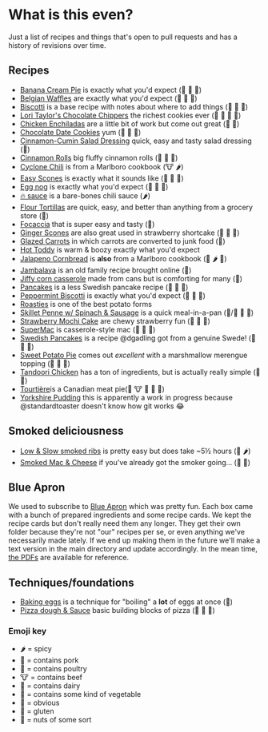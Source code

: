 # What is this even?
Just a list of recipes and things that's open to pull requests and has a history of revisions over time.

## Recipes
- [Banana Cream Pie](recipes/banana-cream-pie.md) is exactly what you'd expect (:milk_glass: :egg: :bread:)
- [Belgian Waffles](recipes/belgian-waffles.md) are exactly what you'd expect (:milk_glass: :egg: :bread:)
- [Biscotti](recipes/biscotti.md) is a base recipe with notes about where to add things (:milk_glass: :egg: :bread:)
- [Lori Taylor's Chocolate Chippers](recipes/chippers.md) the richest cookies ever (:milk_glass: :egg: :bread: :peanuts:)
- [Chicken Enchiladas](recipes/chicken-enchiladas.md) are a little bit of work but come out great (:chicken: :bread:)
- [Chocolate Date Cookies](recipes/chocodate.md) yum (:milk_glass: :egg: :bread:)
- [Cinnamon-Cumin Salad Dressing](recipes/cinnamon-cumin-salad-dressing.md) quick, easy and tasty salad dressing (:green_salad:)
- [Cinnamon Rolls](recipes/cinnamon-rolls.md) big fluffy cinnamon rolls (:milk_glass: :egg: :bread:)
- [Cyclone Chili](recipes/cyclone-chili.md) is from a Marlboro cookbook (:cow: :hot_pepper:)
- [Easy Scones](recipes/easy-scones.md) is exactly what it sounds like (:egg: :milk_glass: :bread:)
- [Egg nog](recipes/egg-nog.md) is exactly what you'd expect (:egg: :milk_glass: :santa:)
- [:fire: sauce](recipes/firesauce.md) is a bare-bones chili sauce (:hot_pepper:)
- [Flour Tortillas](recipes/flour-tortillas.md) are quick, easy, and better than anything from a grocery store (:bread:)
- [Focaccia](recipes/focaccia.md) that is super easy and tasty (:bread:)
- [Ginger Scones](recipes/gingerscones.md) are also great used in strawberry shortcake (:milk_glass: :egg: :bread:)
- [Glazed Carrots](recipes/carrots.md) in which carrots are converted to junk food (:leaves:)
- [Hot Toddy](recipes/hot-toddy.md) is warm & boozy exactly what you'd expect
- [Jalapeno Cornbread](recipes/jalapeno-cornbread.md) is **also** from a Marlboro cookbook (:milk_glass: :hot_pepper: :bread:)
- [Jambalaya](recipes/jambalaya.md) is an old family recipe brought online (:pig:)
- [Jiffy corn casserole](recipes/jiffy-corn-casserole.md) made from cans but is comforting for many (:milk_glass:)
- [Pancakes](recipes/pancakes.md) is a less Swedish pancake recipe (:milk_glass: :egg: :bread:)
- [Peppermint Biscotti](recipes/peppermint-biscotti.md) is exactly what you'd expect (:milk_glass: :egg: :bread:)
- [Roasties](recipes/roasties.md) is one of the best potato forms
- [Skillet Penne w/ Spinach & Sausage](recipes/skillet-penne.md) is a quick meal-in-a-pan (:pig:/:chicken: :leaves: :bread:)
- [Strawberry Mochi Cake](recipes/strawberry-mochi-cake.md) are chewy strawberry fun (:bread: :milk_glass: :egg:)
- [SuperMac](recipes/mac-n-chz.md) is casserole-style mac (:milk_glass: :egg: :bread:)
- [Swedish Pancakes](recipes/swedish-pancakes.md) is a recipe @dgadling got from a genuine Swede! (:egg: :milk_glass: :bread:)
- [Sweet Potato Pie](recipes/sweet-potato-pie.md) comes out *excellent* with a marshmallow merengue topping (:egg: :milk_glass: :bread:)
- [Tandoori Chicken](recipes/tandoori-chicken.md) has a ton of ingredients, but is actually really simple (:chicken: :milk_glass:)
- [Tourtière](recipes/Tourtière.md)is a Canadian meat pie(:pig: :cow: :bread: :egg: :milk_glass:)
- [Yorkshire Pudding](recipes/yorkies.md) this is apparently a work in progress because @standardtoaster doesn't know how git works :joy:

## Smoked deliciousness
- [Low & Slow smoked ribs](recipes/low-slow-smoked-ribs.md) is pretty easy but does take ~5½ hours (:pig: :hot_pepper:)
- [Smoked Mac & Cheese](recipes/smoked-mac-cheeze.md) if you've already got the smoker going... (:pig: :milk_glass:)

## Blue Apron
We used to subscribe to [Blue Apron](https://www.blueapron.com) which was pretty fun. Each box came with a bunch of prepared ingredients and some recipe cards. We kept the recipe cards but don't really need them any longer. They get their own folder because they're not "our" recipes per se, or even anything we've necessarily made lately. If we end up making them in the future we'll make a text version in the main directory and update accordingly. In the mean time, [the PDFs](blue-apron/) are available for reference.

## Techniques/foundations
- [Baking eggs](recipes/baked-eggs.md) is a technique for "boiling" a **lot** of eggs at once (:egg:)
- [Pizza dough & Sauce](recipes/pizza.md) basic building blocks of pizza (:leaves: :milk_glass: :bread:)

### Emoji key
- :hot_pepper: = spicy
- :pig: = contains pork
- :chicken: = contains poultry
- :cow: = contains beef
- :milk_glass: = contains dairy
- :leaves: = contains some kind of vegetable
- :egg: = obvious
- :bread: = gluten
- :peanuts: = nuts of some sort
